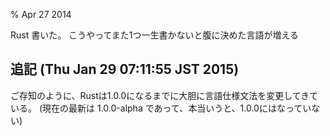 % Apr 27 2014

Rust 書いた。
こうやってまた1つ一生書かないと腹に決めた言語が増える

<script src="https://gist.github.com/cympfh/11325858.js"></script>

## 追記 (Thu Jan 29 07:11:55 JST 2015)

ご存知のように、Rustは1.0.0になるまでに大胆に言語仕様文法を変更してきている。
(現在の最新は 1.0.0-alpha であって、本当いうと、1.0.0にはなっていない)

